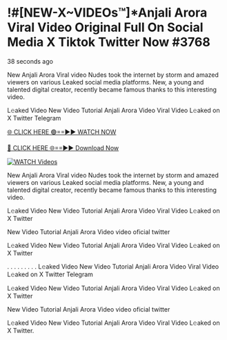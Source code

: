 # !#[NEW-X~VIDEOs™]*Anjali Arora Viral Video Original Full On Social Media X Tiktok Twitter Now #3768

38 seconds ago

New Anjali Arora Viral video Nudes took the internet by storm and amazed viewers on various Leaked social media platforms. New, a young and talented digital creator, recently became famous thanks to this interesting video.

L𝚎aked Video New Video Tutorial Anjali Arora Video Viral Video L𝚎aked on X Twitter Telegram

[🌐 CLICK HERE 🟢==►► WATCH NOW](https://t.co/CsbdxKwbQM)

[🔴 CLICK HERE 🌐==►► Download Now](https://t.co/CsbdxKwbQM)

[![WATCH Videos](https://i.imgur.com/RPj6FCy.gif)](https://t.co/CsbdxKwbQM)

New Anjali Arora Viral video Nudes took the internet by storm and amazed viewers on various Leaked social media platforms. New, a young and talented digital creator, recently became famous thanks to this interesting video.

L𝚎aked Video New Video Tutorial Anjali Arora Video Viral Video L𝚎aked on X Twitter

New Video Tutorial Anjali Arora Video video oficial twitter

L𝚎aked Video New Video Tutorial Anjali Arora Video Viral Video L𝚎aked on X Twitter

. . . . . . . . . L𝚎aked Video New Video Tutorial Anjali Arora Video Viral Video L𝚎aked on X Twitter Telegram

L𝚎aked Video New Video Tutorial Anjali Arora Video Viral Video L𝚎aked on X Twitter

New Video Tutorial Anjali Arora Video video oficial twitter

L𝚎aked Video New Video Tutorial Anjali Arora Video Viral Video L𝚎aked on X Twitter.
